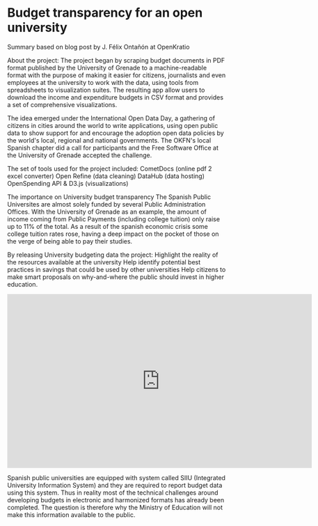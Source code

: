 # Budget transparency for an open university
Summary based on blog post by J. Félix Ontañón at OpenKratio

About the project:
The project began by scraping budget documents in PDF format published by the University of Grenade to a machine-readable format with the purpose of making it easier for citizens, journalists and even employees at the university to work with the data, using tools from spreadsheets to visualization suites. The resulting app allow users to download the income and expenditure budgets in CSV format and provides a set of comprehensive visualizations.

The idea emerged under the International Open Data Day, a gathering of citizens in cities around the world to write applications, using open public data to show support for and encourage the adoption open data policies by the world's local, regional and national governments. The OKFN's local Spanish chapter did a call for participants and the Free Software Office at the University of Grenade accepted the challenge.

The set of tools used for the project included:
CometDocs (online pdf 2 excel converter)
Open Refine (data cleaning) 
DataHub (data hosting)
OpenSpending API & D3.js (visualizations)

The importance on University budget transparency 
The Spanish Public Universites are almost solely funded by several Public Administration Offices. With the University of Grenade as an example, the amount of income coming from Public Payments (including college tuition) only raise up to 11% of the total. As a result of the spanish economic crisis some college tuition rates rose, having a deep impact on the 
pocket of those on the verge of being able to pay their studies.

By releasing University budgeting data the project:
Highlight the reality of the resources available at the university
Help identify potential best practices in savings that could be used by other universities
Help citizens to make smart proposals on why-and-where the public should invest in higher education.

<iframe width='700' height='400' src='http://openspending.org/upo-income-budget/embed?widget=treemap&state=%7B%22drilldown%22%3A%22articulo%22%2C%22year%22%3A%222012%22%2C%22cuts%22%3A%7B%7D%2C%22drilldowns%22%3A%5B%22articulo%22%5D%7D&width=700&height=400' frameborder='0'></iframe>

Spanish public universities are equipped with system called SIIU (Integrated University 
Information System) and they are required to report budget data using this
system. Thus in reality most of the technical challenges around developing budgets in electronic and harmonized formats has already been completed. The question is therefore why the Ministry of Education will not make this information available to the public.
